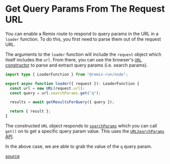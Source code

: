 # Get Query Params From The Request URL

You can enable a Remix route to respond to query params in the URL in a
`loader` function. To do this, you first need to parse them out of the request
URL.

The arguments to the `loader` function will include the `request` object which
itself includes the `url`. From there, you can use the browser's [`URL`
constructor](https://developer.mozilla.org/en-US/docs/Web/API/URL/URL) to parse
and extract query params (i.e. search params).

```typescript
import type { LoaderFunction } from "@remix-run/node";

export async function loader({ request }): LoaderFunction {
  const url = new URL(request.url);
  const query = url.searchParams.get("q");

  results = await getResultsForQuery({ query });

  return { result };
}
```

The constructed `URL` object responds to
[`searchParams`](https://developer.mozilla.org/en-US/docs/Web/API/URL/searchParams)
which you can call `get()` on to get a specific query param value. This uses
the [`URLSearchParams`
API](https://developer.mozilla.org/en-US/docs/Web/API/URLSearchParams).

In the above case, we are able to grab the value of the `q` query param.

[source](https://remix.run/docs/en/v1/guides/data-loading#url-search-params)
